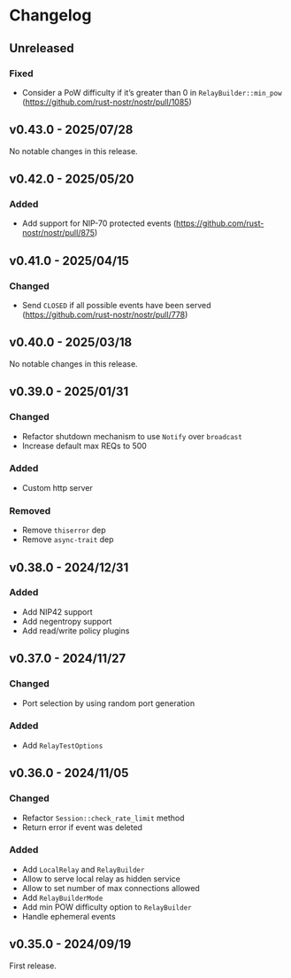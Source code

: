 # Changelog

<!-- All notable changes to this project will be documented in this file. -->

<!-- The format is based on [Keep a Changelog](https://keepachangelog.com/en/1.1.0/), -->
<!-- and this project adheres to [Semantic Versioning](https://semver.org/spec/v2.0.0.html). -->

<!-- Template

## Unreleased

### Breaking changes

### Changed

### Added

### Fixed

### Removed

### Deprecated

-->

## Unreleased

### Fixed

- Consider a PoW difficulty if it’s greater than 0 in `RelayBuilder::min_pow` (https://github.com/rust-nostr/nostr/pull/1085)

## v0.43.0 - 2025/07/28

No notable changes in this release.

## v0.42.0 - 2025/05/20

### Added

- Add support for NIP-70 protected events (https://github.com/rust-nostr/nostr/pull/875)

## v0.41.0 - 2025/04/15

### Changed

- Send `CLOSED` if all possible events have been served (https://github.com/rust-nostr/nostr/pull/778)

## v0.40.0 - 2025/03/18

No notable changes in this release.

## v0.39.0 - 2025/01/31

### Changed

- Refactor shutdown mechanism to use `Notify` over `broadcast`
- Increase default max REQs to 500

### Added

- Custom http server

### Removed

- Remove `thiserror` dep
- Remove `async-trait` dep

## v0.38.0 - 2024/12/31

### Added

- Add NIP42 support
- Add negentropy support
- Add read/write policy plugins

## v0.37.0 - 2024/11/27

### Changed

- Port selection by using random port generation

### Added

- Add `RelayTestOptions`

## v0.36.0 - 2024/11/05

### Changed

- Refactor `Session::check_rate_limit` method
- Return error if event was deleted

### Added

- Add `LocalRelay` and `RelayBuilder`
- Allow to serve local relay as hidden service
- Allow to set number of max connections allowed
- Add `RelayBuilderMode`
- Add min POW difficulty option to `RelayBuilder`
- Handle ephemeral events

## v0.35.0 - 2024/09/19

First release.

